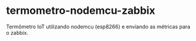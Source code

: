 # termometro-nodemcu-zabbix
Termômetro IoT utilizando nodemcu (esp8266) e enviando as métricas para o zabbix. 
